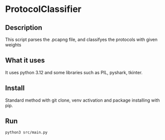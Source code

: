 # ProtocolClassifier
## Description
This script parses the .pcapng file, and classifyes the protocols with given weights
## What it uses
It uses python 3.12 and some libraries such as PIL, pyshark, tkinter.
## Install
Standard method with git clone, venv activation and package installing with pip.
## Run
```
python3 src/main.py
```
